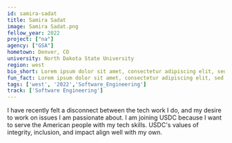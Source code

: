 ```yaml
---
id: samira-sadat
title: Samira Sadat
image: Samira Sadat.png
fellow_year: 2022
project: ["na"]
agency: ["GSA"]
hometown: Denver, CO
university: North Dakota State University
region: west
bio_short: Lorem ipsum dolor sit amet, consectetur adipiscing elit, sed do eiusmod tempor incididunt ut labore et dolore magna aliqua. Ut enim ad minim veniam, quis nostrud exercitation ullamco laboris nisi ut aliquip ex ea commodo consequat. 
fun_fact: Lorem ipsum dolor sit amet, consectetur adipiscing elit, sed do eiusmod tempor incididunt ut labore et dolore magna aliqua. Ut quis nostrud laboris. nisi ut aliquip ex ea commodo consequat.
tags: ['west', '2022','Software_Engineering']
track: ['Software Engineering']
---
```


I have recently felt a disconnect between the tech work I do, and my desire to work on issues I am passionate about. I am joining USDC because I want to serve the American people with my tech skills. USDC's values of integrity, inclusion, and impact align well with my own.